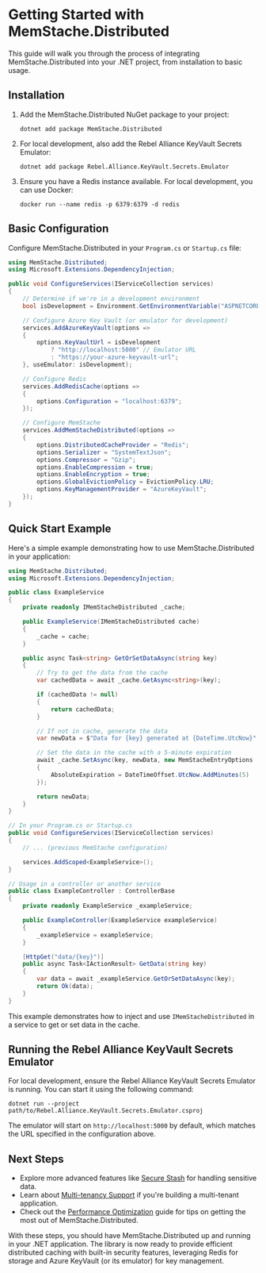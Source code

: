 # Getting Started with MemStache.Distributed

This guide will walk you through the process of integrating MemStache.Distributed into your .NET project, from installation to basic usage.

## Installation

1. Add the MemStache.Distributed NuGet package to your project:

   ```shell
   dotnet add package MemStache.Distributed
   ```

2. For local development, also add the Rebel Alliance KeyVault Secrets Emulator:

   ```shell
   dotnet add package Rebel.Alliance.KeyVault.Secrets.Emulator
   ```

3. Ensure you have a Redis instance available. For local development, you can use Docker:

   ```shell
   docker run --name redis -p 6379:6379 -d redis
   ```

## Basic Configuration

Configure MemStache.Distributed in your `Program.cs` or `Startup.cs` file:

```csharp
using MemStache.Distributed;
using Microsoft.Extensions.DependencyInjection;

public void ConfigureServices(IServiceCollection services)
{
    // Determine if we're in a development environment
    bool isDevelopment = Environment.GetEnvironmentVariable("ASPNETCORE_ENVIRONMENT") == "Development";

    // Configure Azure Key Vault (or emulator for development)
    services.AddAzureKeyVault(options =>
    {
        options.KeyVaultUrl = isDevelopment 
            ? "http://localhost:5000" // Emulator URL
            : "https://your-azure-keyvault-url";
    }, useEmulator: isDevelopment);

    // Configure Redis
    services.AddRedisCache(options =>
    {
        options.Configuration = "localhost:6379";
    });

    // Configure MemStache
    services.AddMemStacheDistributed(options =>
    {
        options.DistributedCacheProvider = "Redis";
        options.Serializer = "SystemTextJson";
        options.Compressor = "Gzip";
        options.EnableCompression = true;
        options.EnableEncryption = true;
        options.GlobalEvictionPolicy = EvictionPolicy.LRU;
        options.KeyManagementProvider = "AzureKeyVault";
    });
}
```

## Quick Start Example

Here's a simple example demonstrating how to use MemStache.Distributed in your application:

```csharp
using MemStache.Distributed;
using Microsoft.Extensions.DependencyInjection;

public class ExampleService
{
    private readonly IMemStacheDistributed _cache;

    public ExampleService(IMemStacheDistributed cache)
    {
        _cache = cache;
    }

    public async Task<string> GetOrSetDataAsync(string key)
    {
        // Try to get the data from the cache
        var cachedData = await _cache.GetAsync<string>(key);

        if (cachedData != null)
        {
            return cachedData;
        }

        // If not in cache, generate the data
        var newData = $"Data for {key} generated at {DateTime.UtcNow}";

        // Set the data in the cache with a 5-minute expiration
        await _cache.SetAsync(key, newData, new MemStacheEntryOptions
        {
            AbsoluteExpiration = DateTimeOffset.UtcNow.AddMinutes(5)
        });

        return newData;
    }
}

// In your Program.cs or Startup.cs
public void ConfigureServices(IServiceCollection services)
{
    // ... (previous MemStache configuration)

    services.AddScoped<ExampleService>();
}

// Usage in a controller or another service
public class ExampleController : ControllerBase
{
    private readonly ExampleService _exampleService;

    public ExampleController(ExampleService exampleService)
    {
        _exampleService = exampleService;
    }

    [HttpGet("data/{key}")]
    public async Task<IActionResult> GetData(string key)
    {
        var data = await _exampleService.GetOrSetDataAsync(key);
        return Ok(data);
    }
}
```

This example demonstrates how to inject and use `IMemStacheDistributed` in a service to get or set data in the cache.

## Running the Rebel Alliance KeyVault Secrets Emulator

For local development, ensure the Rebel Alliance KeyVault Secrets Emulator is running. You can start it using the following command:

```shell
dotnet run --project path/to/Rebel.Alliance.KeyVault.Secrets.Emulator.csproj
```

The emulator will start on `http://localhost:5000` by default, which matches the URL specified in the configuration above.

## Next Steps

- Explore more advanced features like [Secure Stash](./SecureStash.md) for handling sensitive data.
- Learn about [Multi-tenancy Support](./MultiTenancy.md) if you're building a multi-tenant application.
- Check out the [Performance Optimization](./Performance.md) guide for tips on getting the most out of MemStache.Distributed.

With these steps, you should have MemStache.Distributed up and running in your .NET application. The library is now ready to provide efficient distributed caching with built-in security features, leveraging Redis for storage and Azure KeyVault (or its emulator) for key management.

